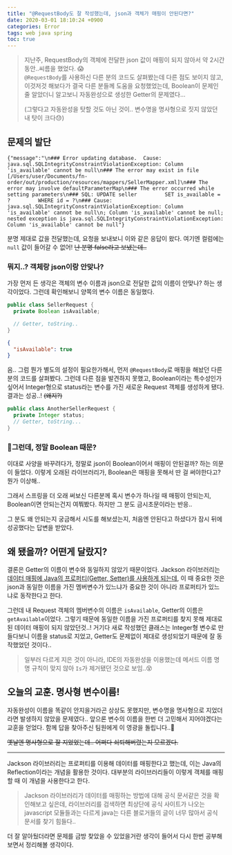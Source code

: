 ```yaml
---
title: "@RequestBody도 잘 작성했는데, json과 객체가 매핑이 안된다면?"
date: 2020-03-01 18:10:24 +0900
categories: Error
tags: web java spring
toc: true
---
```


> 지난주, RequestBody의 객체에 전달한 json 값이 매핑이 되지 않아서 약 2시간 동안..씨름을 했었다. 😱  
> `@RequestBody`를 사용하신 다른 분의 코드도 살펴봤는데 다른 점도 보이지 않고, 이것저것 해보다가 결국 다른 분들께 도움을 요청했었는데, Boolean이 문제인 줄 알았더니 알고보니 자동완성으로 생성한 Getter의 문제였다...
>
> (그렇다고 자동완성을 탓할 것도 아닌 것이.. 변수명을 명사형으로 짓지 않았던 내 탓이 크다😓)

## 문제의 발단

```
{"message":"\n### Error updating database.  Cause: java.sql.SQLIntegrityConstraintViolationException: Column 'is_available' cannot be null\n### The error may exist in file [/Users/user/Documents/fn-order/out/production/resources/mappers/SellerMapper.xml]\n### The error may involve defaultParameterMap\n### The error occurred while setting parameters\n### SQL: UPDATE seller         SET is_available = ?         WHERE id = ?\n### Cause: java.sql.SQLIntegrityConstraintViolationException: Column 'is_available' cannot be null\n; Column 'is_available' cannot be null; nested exception is java.sql.SQLIntegrityConstraintViolationException: Column 'is_available' cannot be null"}
```

분명 제대로 값을 전달했는데, 요청을 보내보니 이와 같은 응답이 왔다. 여기엔 컬럼에는 `null` 값이 들어갈 수 없어! ~~난 분명 false라고 보냈는데..~~

### 뭐지..? 객체랑 json이랑 안맞나?

가장 먼저 든 생각은 객체의 변수 이름과 json으로 전달한 값의 이름이 안맞나? 하는 생각이었다. 그런데 확인해보니 양쪽의 변수 이름은 동일했다.

```java
public class SellerRequest {
  private Boolean isAvailable;

  // Getter, toString..
}
```

```json
{
  "isAvailable": true
}
```

음.. 그럼 뭔가 별도의 설정이 필요한가해서, 먼저 `@RequestBody`로 매핑을 해놨던 다른 분의 코드를 살펴봤다. 그런데 다른 점을 발견하지 못했고, Boolean이라는 특수성인가 싶어서 Integer형으로 status라는 변수를 가진 새로운 Request 객체를 생성하게 됐다. 결과는 성공..! ~~(왜지?)~~

```java
public class AnotherSellerRequest {
  private Integer status;
  // Getter, toString...
}
```

### 🤔그런데, 정말 Boolean 때문?

이대로 사양을 바꾸려다가, 정말로 json이 Boolean이어서 매핑이 안된걸까? 하는 의문이 들었다. 이렇게 오래된 라이브러리가, Boolean은 매핑을 못해서 딴 걸 써야한다고? 뭔가 이상해..

그래서 스프링을 더 오래 써보신 다른분께 혹시 변수가 하나일 때 매핑이 안되는지, Boolean이면 안되는건지 여쭤봤다. 하지만 그 분도 금시초문이라는 반응..

그 분도 왜 안되는지 궁금해서 시도를 해보셨는지, 처음엔 안된다고 하셨다가 잠시 뒤에 성공했다는 답변을 받았다.

## 왜 됐을까? 어떤게 달랐지?

결론은 Getter의 이름이 변수와 동일하지 않았기 때문이었다. Jackson 라이브러리는 [데이터 매핑에 Java의 프로퍼티(Getter, Setter)를 사용하게 되는데](https://mommoo.tistory.com/83), 이 때 중요한 것은 json과 동일한 이름을 가진 멤버변수가 있느냐가 중요한 것이 아니라 프로퍼티가 있느냐로 동작한다고 한다.

그런데 내 Request 객체의 멤버변수의 이름은 `isAvailable`, Getter의 이름은 `getAvailable`이었다. 그렇기 때문에 동일한 이름을 가진 프로퍼티를 찾지 못해 제대로 된 데이터 매핑이 되지 않았던것..! 거기다 새로 작성했던 클래스는 Integer형 변수로 만들다보니 이름을 status로 지었고, Getter도 문제없이 제대로 생성되었기 때문에 잘 동작했었던 것이다..

> 일부러 다르게 지은 것이 아니라, IDE의 자동완성을 이용했는데 메서드 이름 명명 규칙이 맞지 않아 `Is`가 제거됐던 것으로 보임..😵

## 오늘의 교훈. 명사형 변수이름!

자동완성이 이름을 똑같이 안지을거라곤 상상도 못했지만, 변수명을 명사형으로 지었더라면 발생하지 않았을 문제였다.. 앞으론 변수의 이름을 한번 더 고민해서 지어야겠다는 교훈을 얻었다. 함께 답을 찾아주신 팀원에게 이 영광을 돌립니다..💞 

~~옛날엔 명사형으로 잘 지었었는데.. 어쩌다 쇠퇴해버렸는지 모르겠다.~~

---

Jackson 라이브러리는 프로퍼티를 이용해 데이터를 매핑한다고 했는데, 이는 Java의 Reflection이라는 개념을 활용한 것이다. 대부분의 라이브러리들이 이렇게 객체를 매핑할 때 이 개념을 사용한다고 한다.

> Jackson 라이브러리가 데이터를 매핑하는 방법에 대해 공식 문서같은 것을 확인해보고 싶은데, 라이브러리를 검색하면 최상단에 공식 사이트가 나오는 javascript 모듈들과는 다르게 java는 다른 블로거들의 글이 너무 많아서 공식 문서를 찾기 힘들다..

더 잘 알아뒀더라면 문제를 금방 찾았을 수 있었을거란 생각이 들어서 다시 한번 공부해보면서 정리해볼 생각이다.
